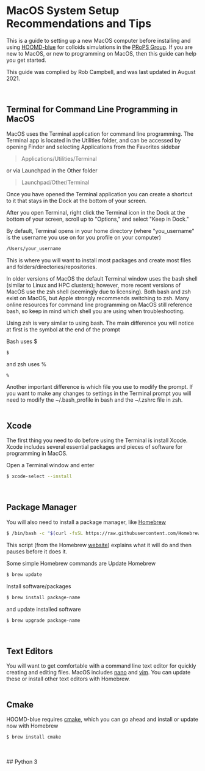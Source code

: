 # MacOS System Setup Recommendations and Tips

This is a guide to setting up a new MacOS computer before installing and using [HOOMD-blue] for colloids simulations in the [PRoPS Group]. If you are new to MacOS, or new to programming on MacOS, then this guide can help you get started.

This guide was complied by Rob Campbell, and was last updated in August 2021.

[HOOMD-blue]: http://glotzerlab.engin.umich.edu/hoomd-blue/
[PRoPS Group]: https://web.northeastern.edu/complexfluids/
<br>

## Terminal for Command Line Programming in MacOS

MacOS uses the Terminal application for command line programming. The Terminal app is located in the Utilities folder, and can be accessed by opening Finder and selecting Applications from the Favorites sidebar

>Applications/Utilities/Terminal

or via Launchpad in the Other folder

>Launchpad/Other/Terminal

Once you have opened the Terminal application you can create a shortcut to it that stays in the Dock at the bottom of your screen. 

After you open Terminal, right click the Terminal icon in the Dock at the bottom of your screen, scroll up to "Options," and select "Keep in Dock."

By default, Terminal opens in your home directory (where "you_username" is the username you use on for you profile on your computer)
```bash
/Users/your_username
```
This is where you will want to install most packages and create most files and folders/directories/repositories.

In older versions of MacOS the default Terminal window uses the bash shell (similar to Linux and HPC clusters); however, more recent versions of MacOS use the zsh shell (seemingly due to licensing). Both bash and zsh exist on MacOS, but Apple strongly recommends switching to zsh. Many online resources for command line programming on MacOS still reference bash, so keep in mind which shell you are using when troubleshooting.

Using zsh is very similar to using bash. The main difference you will notice at first is the symbol at the end of the prompt

Bash uses $
```bash
$
```
and zsh uses %
```bash
%
```

Another important difference is which file you use to modify the prompt. If you want to make any changes to settings in the Terminal prompt you will need to modify the ~/.bash_profile in bash and the ~/.zshrc file in zsh.
<br>
<br>
## Xcode

The first thing you need to do before using the Terminal is install Xcode. Xcode includes several essential packages and pieces of software for programming in MacOS.

Open a Terminal window and enter
```bash
$ xcode-select --install 
```
<br>

## Package Manager

You will also need to install a package manager, like [Homebrew](https://brew.sh/)
```bash
$ /bin/bash -c "$(curl -fsSL https://raw.githubusercontent.com/Homebrew/install/HEAD/install.sh)"
```
This script (from the Homebrew [website](https://brew.sh/)) explains what it will do and then pauses before it does it.

Some simple Homebrew commands are
Update Homebrew
```bash
$ brew update
```
Install software/packages
```bash
$ brew install package-name
```
and update installed software
```bash
$ brew upgrade package-name
```
<br>

## Text Editors

You will want to get comfortable with a command line text editor for quickly creating and editing files. MacOS includes [nano](https://www.nano-editor.org/) and [vim](https://www.vim.org/). You can update these or install other text editors with Homebrew.
<br>
<br>
## Cmake

HOOMD-blue requires [cmake](https://cmake.org/), which you can go ahead and install or update now with Homebrew
```bash
$ brew install cmake
```
<br>
<br>
## Python 3



